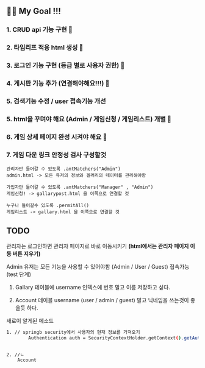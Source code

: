 ## 🐹🐹  My Goal !!!


### 1. CRUD api 기능 구현 🙆
### 2. 타임리프 적용 html 생성 🙆
### 3. 로그인 기능 구현 (등급 별로 사용자 권한) 🙆
### 4. 게시판 기능 추가 (연결해야해요!!!) 🙆
### 5. 검색기능 수정 / user 접속기능 개선
### 5. html을 꾸며야 해요 (Admin / 게임신청 / 게임리스트) 개별 🙆
### 6. 게임 상세 페이지 완성 시켜야 해요 🙆
### 7. 게임 다운 링크 안정성 검사 구성할것

```text
관리자만 들어갈 수 있도록 .antMatchers("Admin")
admin.html -> 모든 유저의 정보와 겔러리의 데이터를 관리해야함

가입자만 들어갈 수 있도록 .antMatchers("Manager" , "Admin")
게임신청! -> gallarypost.html 을 이쪽으로 연결할 것

누구나 들어갈수 있도록 .permitAll()
게임리스트 -> gallary.html 을 이쪽으로 연결할 것
```

## TODO
관리자는 로그인하면 관리자 페이지로 바로 이동시키기 **(html에서는 관리자 페이지 이동 버튼 지우기)**

Admin 유저는 모든 기능을 사용할 수 있어야함 (Admin / User / Guest) 접속가능 (test 단계)


1. Gallary 테이블에 username 인덱스에 번호 말고 이름 저장하고 싶다.

2. Account 테이블 username (user / admin / guest) 말고 닉네임을 쓰는것이 좋을듯 하다.


새로이 알게된 메소드
```bash
1. // springb security에서 사용자의 현재 정보를 가져오기
		Authentication auth = SecurityContextHolder.getContext().getAuthentication();

        
2. //ㄴ 
    Account
```
